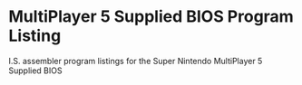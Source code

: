 # MultiPlayer 5 Supplied BIOS Program Listing
I.S. assembler program listings for the Super Nintendo MultiPlayer 5 Supplied BIOS
